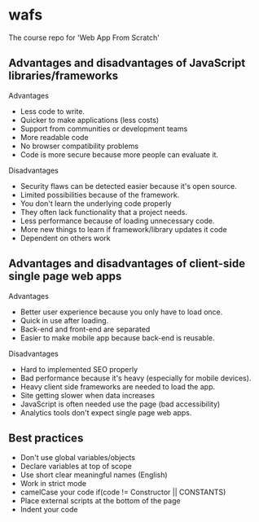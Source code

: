 # wafs
The course repo for 'Web App From Scratch'

## Advantages and disadvantages of JavaScript libraries/frameworks

Advantages
* Less code to write.
* Quicker to make applications (less costs)
* Support from communities or development teams
* More readable code
* No browser compatibility problems
* Code is more secure because more people can evaluate it.
 
Disadvantages
* Security flaws can be detected easier because it's open source.
* Limited possibilities because of the framework.
* You don't learn the underlying code properly
* They often lack functionality that a project needs. 
* Less performance because of loading unnecessary code.
* More new things to learn if framework/library updates it code 
* Dependent on others work

## Advantages and disadvantages of client-side single page web apps

Advantages
* Better user experience because you only have to load once.
* Quick in use after loading.
* Back-end and front-end are separated
* Easier to make mobile app because back-end is reusable.

Disadvantages
* Hard to implemented SEO properly
* Bad performance because it's heavy (especially for mobile devices).
* Heavy client side frameworks are needed to load the app.
* Site getting slower when data increases
* JavaScript is often needed use the page (bad accessibility)
* Analytics tools don't expect single page web apps.

## Best practices
* Don't use global variables/objects
* Declare variables at top of scope
* Use short clear meaningful names (English)
* Work in strict mode
* camelCase your code if(code != Constructor || CONSTANTS)
* Place external scripts at the bottom of the page
* Indent your code
